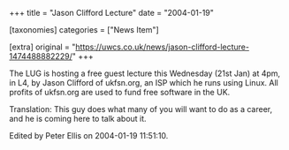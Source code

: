 +++
title = "Jason Clifford Lecture"
date = "2004-01-19"

[taxonomies]
categories = ["News Item"]

[extra]
original = "https://uwcs.co.uk/news/jason-clifford-lecture-1474488882229/"
+++

The LUG is hosting a free guest lecture this Wednesday (21st Jan) at 4pm, in L4, by Jason Clifford of ukfsn.org, an ISP which he runs using Linux. All profits of ukfsn.org are used to fund free software in the UK.

Translation: This guy does what many of you will want to do as a career, and he is coming here to talk about it.

Edited by Peter Ellis on 2004-01-19 11:51:10.

